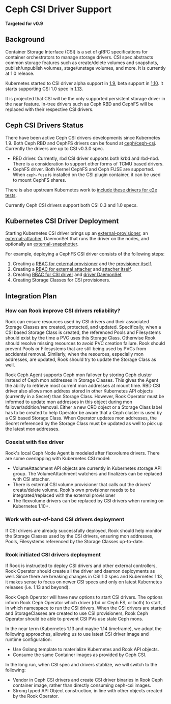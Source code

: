 # Ceph CSI Driver Support
**Targeted for v0.9**

## Background

Container Storage Interface (CSI) is a set of gRPC specifications for container orchestrators to manage storage drivers. CSI spec abstracts
common storage features such as create/delete volumes and snapshots, publish/unpublish volumes, stage/unstage volumes, and more. It is currently at 1.0 release.

Kubernetes started to CSI driver alpha support in [1.9](https://kubernetes.io/blog/2018/01/introducing-container-storage-interface/), beta support in [1.10](https://kubernetes.io/blog/2018/04/10/container-storage-interface-beta/). It starts supporting CSI 1.0 spec in [1.13](https://kubernetes.io/blog/2018/12/03/kubernetes-1-13-release-announcement/). 

It is projected that CSI will be the only supported persistent storage driver
in the near feature. In-tree drivers such as Ceph RBD and CephFS will be replaced with their respective CSI drivers.

## Ceph CSI Drivers Status

There have been active Ceph CSI drivers developments since Kubernetes 1.9.
Both Ceph RBD and CephFS drivers can be found at [ceph/ceph-csi](https://github.com/ceph/ceph-csi). Currently the drivers are up to CSI v0.3.0 spec.

* RBD driver. Currently, rbd CSI driver supports both krbd and rbd-nbd. There is a consideration to support other forms of TCMU based drivers.
* CephFS driver. Both Kernel CephFS and Ceph FUSE are supported. When `ceph-fuse` is installed on the CSI plugin container, it can be used to mount CephFS shares.

There is also upstream Kubernetes work to [include these drivers for e2e tests](https://github.com/kubernetes/kubernetes/pull/67088).

Currently Ceph CSI drivers support both CSI 0.3 and 1.0 specs.

## Kubernetes CSI Driver Deployment

Starting Kubernetes CSI driver brings up an [external-provisioner](https://github.com/kubernetes-csi/external-provisioner), an [external-attacher](https://github.com/kubernetes-csi/external-attacher), DaemonSet that runs the driver on the nodes, and optionally an [external-snapshotter](https://github.com/kubernetes-csi/external-snapshotter).

For example, deploying a CephFS CSI driver consists of the following steps:
1. Creating a [RBAC for external provisioner](https://github.com/ceph/ceph-csi/blob/master/deploy/cephfs/kubernetes/csi-provisioner-rbac.yaml) and the [provisioner itself](https://github.com/ceph/ceph-csi/blob/master/deploy/cephfs/kubernetes/csi-cephfsplugin-provisioner.yaml).
2. Creating a [RBAC for external attacher](https://github.com/ceph/ceph-csi/blob/master/deploy/cephfs/kubernetes/csi-attacher-rbac.yaml) and [attacher itself](https://github.com/ceph/ceph-csi/blob/master/deploy/cephfs/kubernetes/csi-attacher-rbac.yaml).
3. Creating [RBAC for CSI driver](https://github.com/ceph/ceph-csi/blob/master/deploy/cephfs/kubernetes/csi-nodeplugin-rbac.yaml) and [driver DaemonSet](https://github.com/ceph/ceph-csi/blob/master/deploy/cephfs/kubernetes/csi-cephfsplugin.yaml)
4. Creating Storage Classes for CSI provisioners.

## Integration Plan

### How can Rook improve CSI drivers reliability?

Rook can ensure resources used by CSI drivers and their associated Storage Classes are created, protected, and updated. Specifically, when a CSI based Storage Class is created, the referenced Pools and Filesystems should exist by the time a PVC uses this Storage Class. Otherwise Rook should resolve missing resources to avoid PVC creation failure. Rook should prevent Pools or Filesystems that are still being used by PVCs from accidental removal. Similarly, when the resources, especially mon addresses, are updated, Rook should try to update the Storage Class as well.

Rook Ceph Agent supports Ceph mon failover by storing Ceph cluster instead of Ceph mon addresses in Storage Classes. This gives the Agent the ability to retrieve most current mon addresses at mount time. RBD CSI driver also allows mon address stored in other Kubernetes API objects (currently in a Secret) than Storage Class. However, Rook Operator must be informed to update mon addresses in this object during mon failover/addition/removal. Either a new CRD object or a Storage Class label has to be created to help Operator be aware that a Ceph cluster is used by a CSI based Storage Class. When Operator updates mon addresses, the Secret referenced by the Storage Class must be updated as well to pick up the latest mon addresses.

### Coexist with flex driver

Rook's local Ceph Node Agent is modeled after flexvolume drivers. There are some overlapping with Kubernetes CSI model:

- VolumeAttachment API objects are currently in Kubernetes storage API group. The VolumeAttachment watchers and finalizers can be replaced with CSI attacher.
- There is external CSI volume provisioner that calls out the drivers' create/delete volume. Rook's own provisioner needs to be integrated/replaced with the external provisioner
- The flexvolume drivers can be replaced by CSI drivers when running on Kubernetes 1.10+.

### Work with out-of-band CSI drivers deployment

If CSI drivers are already successfully deployed, Rook should help monitor the Storage Classes used by the CSI drivers, ensuring mon addresses, Pools, Filesystems referenced by the Storage Classes up-to-date.

### Rook initiated CSI drivers deployment

If Rook is instructed to deploy CSI drivers and other external controllers, Rook Operator should create all the driver and daemon deployments as well. Since there are breaking changes in CSI 1.0 spec and Kubernetes 1.13, it makes sense to focus on newer CSI specs and only on latest Kubernetes releases (i.e. 1.13 and beyond).

Rook Ceph Operator will have new options to start CSI drivers. The options inform Rook Ceph Operator which driver (rbd or Ceph FS, or both) to start, in which namespace to run the CSI drivers. When the CSI drivers are started and StorageClasses are created to use CSI provisioners, Rook Ceph Operator should be able to prevent CSI PVs use stale Ceph mons.

In the near term (Kubernetes 1.13 and maybe 1.14 timeframe), we adopt the following approaches, allowing us to use latest CSI driver image and runtime configuration:
- Use Golang template to materialize Kubernetes and Rook API objects.
- Consume the same Container images as provided by Ceph CSI. 

In the long run, when CSI spec and drivers stablize, we will switch to the following:

- Vendor in Ceph CSI drivers and create CSI driver binaries in Rook Ceph container image, rather than directly consuming ceph-csi images.
- Strong typed API Object construction, in line with other objects created by the Rook Operator.
